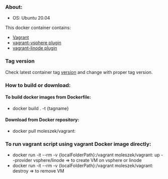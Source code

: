 ### About:
* OS: Ubuntu 20.04

This docker container contains:
* [Vagrant](https://www.vagrantup.com/)
* [vagrant-vsphere plugin](https://github.com/nsidc/vagrant-vsphere)
* [vagrant-linode plugin](https://github.com/displague/vagrant-linode)

### Tag version
Check latest container tag [version](https://hub.docker.com/r/moleszek/vagrant/tags?page=1&ordering=last_updated) and change **<tag>** with proper tag version.

### How to build or download:
#### To build docker images from Dockerfile:
* docker build . -t {tagname}

#### Download from Docker repository:
* docker pull moleszek/vagrant:<tag>

### To run vagrant script using vagrant Docker image directly:
* docker run -it --rm -v {localFolderPath}:/vagrant moleszek/vagrant:<tag> up --provider vsphere/linode => to create VM on vsphere or linode
* docker run -it --rm -v {localFolderPath}:/vagrant moleszek/vagrant:<tag> destroy => to remove VM

